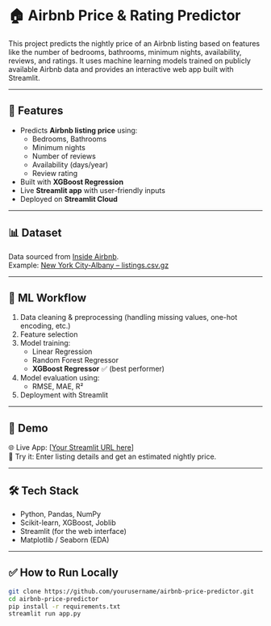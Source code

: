 # 🏠 Airbnb Price & Rating Predictor

This project predicts the nightly price of an Airbnb listing based on features like the number of bedrooms, bathrooms, minimum nights, availability, reviews, and ratings. It uses machine learning models trained on publicly available Airbnb data and provides an interactive web app built with Streamlit.

---

## 📌 Features

- Predicts **Airbnb listing price** using:
  - Bedrooms, Bathrooms
  - Minimum nights
  - Number of reviews
  - Availability (days/year)
  - Review rating
- Built with **XGBoost Regression**
- Live **Streamlit app** with user-friendly inputs
- Deployed on **Streamlit Cloud**

---

## 📊 Dataset

Data sourced from [Inside Airbnb](http://insideairbnb.com/get-the-data.html).  
Example: [New York City-Albany – listings.csv.gz](http://data.insideairbnb.com/united-states/ny/new-york-city/2024-03-25/data/listings.csv.gz)

---

## 🧠 ML Workflow

1. Data cleaning & preprocessing (handling missing values, one-hot encoding, etc.)
2. Feature selection
3. Model training:
   - Linear Regression
   - Random Forest Regressor
   - **XGBoost Regressor** ✅ (best performer)
4. Model evaluation using:
   - RMSE, MAE, R²
5. Deployment with Streamlit

---

## 🚀 Demo

🌐 Live App: [[Your Streamlit URL here](https://airbnb-price-rating-prediction-ip34gynvesvv5z3fhxm3jz.streamlit.app)]  
🧠 Try it: Enter listing details and get an estimated nightly price.

---

## 🛠️ Tech Stack

- Python, Pandas, NumPy
- Scikit-learn, XGBoost, Joblib
- Streamlit (for the web interface)
- Matplotlib / Seaborn (EDA)

---
## ✅ How to Run Locally

```bash
git clone https://github.com/yourusername/airbnb-price-predictor.git
cd airbnb-price-predictor
pip install -r requirements.txt
streamlit run app.py

